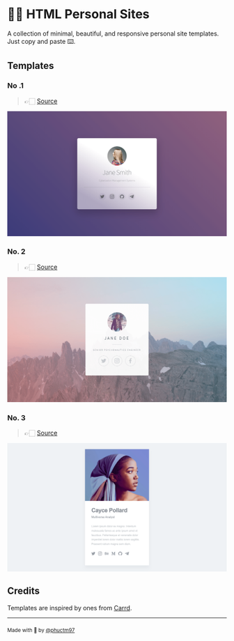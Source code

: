 # 🧑🏻 HTML Personal Sites

A collection of minimal, beautiful, and responsive personal site templates. Just copy and paste ⌨️.

## Templates

### No .1

> 👉🏻 [Source](1.html)

![screenshot-1]

### No. 2

> 👉🏻 [Source](2.html)

![screenshot-2]

### No. 3

> 👉🏻 [Source](3.html)

![screenshot-3]

## Credits

Templates are inspired by ones from [Carrd].

---

<sub>Made with 💙 by [@phuctm97](https://twitter.com/phuctm97)</sub>

<!-- images -->

[screenshot-1]: assets/screenshots/1.png
[screenshot-2]: assets/screenshots/2.png
[screenshot-3]: assets/screenshots/3.png

<!-- links -->

[carrd]: https://carrd.co
